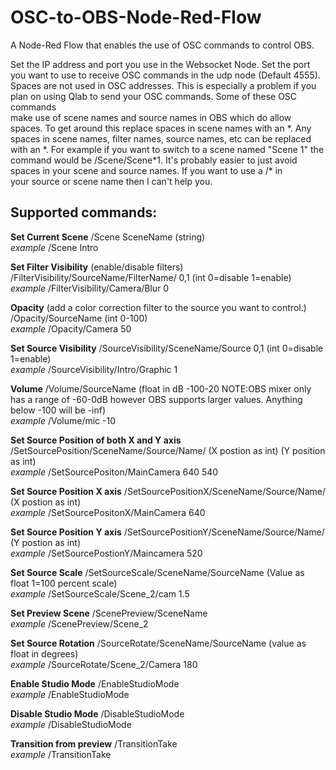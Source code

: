 # OSC-to-OBS-Node-Red-Flow
A Node-Red Flow that enables the use of OSC commands to control OBS. 

Set the IP address and port you use in the Websocket Node. Set the port you want to use to receive OSC commands in the udp node (Default 4555).  
Spaces are not used in OSC addresses. This is especially a problem if you plan on using Qlab to send your OSC commands. Some of these OSC commands  
make use of scene names and source names in OBS which do allow spaces. To get around this replace spaces in scene names with an \*. 
Any spaces in scene names, filter names, source names, etc can be replaced with an \*. For example if you want to switch to 
a scene named "Scene 1" the command would be /Scene/Scene\*1.  It's probably easier to just avoid spaces in your scene and source names. If you want to use a /* in  
your source or scene name then I can't help you.

## Supported commands:

**Set Current Scene** /Scene SceneName (string)  
*example* /Scene Intro  
  
**Set Filter Visibility** (enable/disable filters) /FilterVisibility/SourceName/FilterName/ 0,1 (int 0=disable 1=enable)  
*example* /FilterVisibility/Camera/Blur 0
  
**Opacity** (add a color correction filter to the source you want to control.) /Opacity/SourceName (int 0-100)  
*example* /Opacity/Camera 50   
  
**Set Source Visibility** /SourceVisibility/SceneName/Source 0,1 (int 0=disable 1=enable)  
*example* /SourceVisibility/Intro/Graphic 1
  
**Volume** /Volume/SourceName (float in dB -100-20 NOTE:OBS mixer only has a range of -60-0dB however OBS supports larger values. Anything below -100 will be -inf)  
*example* /Volume/mic -10  

**Set Source Position of both X and Y axis** /SetSourcePosition/SceneName/Source/Name/ (X postion as int) (Y position as int)   
*example* /SetSourcePositon/MainCamera  640 540

**Set Source Position X axis** /SetSourcePositionX/SceneName/Source/Name/ (X postion as int)   
*example* /SetSourcePositonX/MainCamera  640

**Set Source Position Y axis** /SetSourcePositionY/SceneName/Source/Name/ (Y postion as int)   
*example* /SetSourcePostionY/Maincamera 520  

**Set Source Scale** /SetSourceScale/SceneName/SourceName (Value as float 1=100 percent scale)  
*example* /SetSourceScale/Scene_2/cam 1.5  

**Set Preview Scene** /ScenePreview/SceneName  
*example* /ScenePreview/Scene_2  

**Set Source Rotation** /SourceRotate/SceneName/SourceName (value as float in degrees)  
*example* /SourceRotate/Scene_2/Camera 180  

**Enable Studio Mode** /EnableStudioMode  
*example* /EnableStudioMode  

**Disable Studio Mode** /DisableStudioMode  
*example* /DisableStudioMode  
  
**Transition from preview** /TransitionTake  
*example* /TransitionTake  

